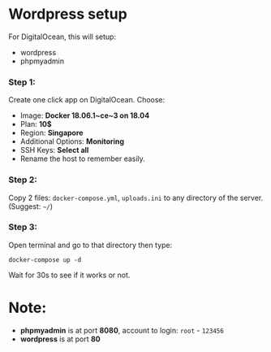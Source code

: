 # Wordpress setup

For DigitalOcean, this will setup:
- wordpress
- phpmyadmin

### Step 1:
Create one click app on DigitalOcean. Choose:
  - Image: **Docker 18.06.1~ce~3 on 18.04**
  - Plan: **10$**
  - Region: **Singapore**
  - Additional Options: **Monitoring**
  - SSH Keys: **Select all**
  - Rename the host to remember easily.

### Step 2:
Copy 2 files: `docker-compose.yml`, `uploads.ini` to any directory of the server. (Suggest: `~/`)

### Step 3:
Open terminal and go to that directory then type:
```
docker-compose up -d
```

Wait for 30s to see if it works or not.

# Note:

- **phpmyadmin** is at port **8080**, account to login: `root` - `123456`
- **wordpress** is at port **80**
